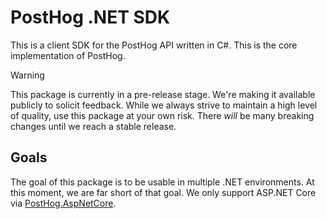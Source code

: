# PostHog .NET SDK

This is a client SDK for the PostHog API written in C#. This is the core implementation of PostHog.

> [!WARNING]  
> This package is currently in a pre-release stage. We're making it available publicly to solicit
> feedback. While we always strive to maintain a high level of quality, use this package at your own
> risk. There *will* be many breaking changes until we reach a stable release.

## Goals

The goal of this package is to be usable in multiple .NET environments. At this moment, we are far short of that goal. We only support ASP.NET Core via [PostHog.AspNetCore](../PostHog.AspNetCore/README.md).
